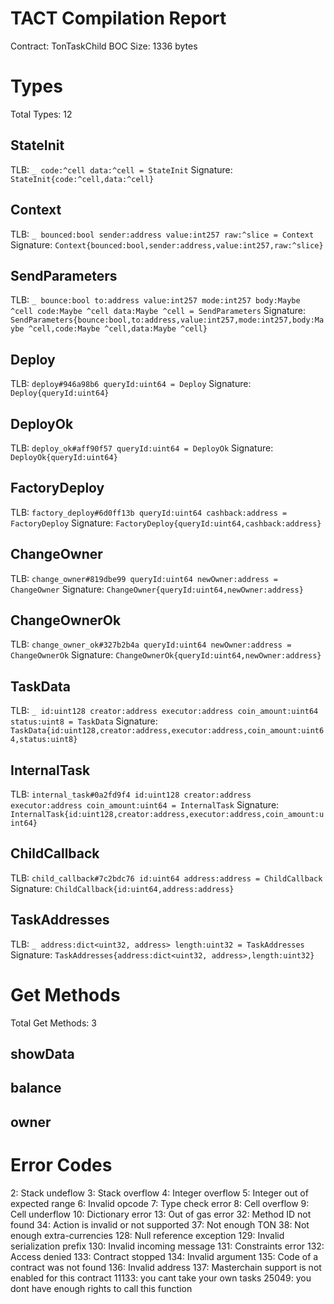 # TACT Compilation Report
Contract: TonTaskChild
BOC Size: 1336 bytes

# Types
Total Types: 12

## StateInit
TLB: `_ code:^cell data:^cell = StateInit`
Signature: `StateInit{code:^cell,data:^cell}`

## Context
TLB: `_ bounced:bool sender:address value:int257 raw:^slice = Context`
Signature: `Context{bounced:bool,sender:address,value:int257,raw:^slice}`

## SendParameters
TLB: `_ bounce:bool to:address value:int257 mode:int257 body:Maybe ^cell code:Maybe ^cell data:Maybe ^cell = SendParameters`
Signature: `SendParameters{bounce:bool,to:address,value:int257,mode:int257,body:Maybe ^cell,code:Maybe ^cell,data:Maybe ^cell}`

## Deploy
TLB: `deploy#946a98b6 queryId:uint64 = Deploy`
Signature: `Deploy{queryId:uint64}`

## DeployOk
TLB: `deploy_ok#aff90f57 queryId:uint64 = DeployOk`
Signature: `DeployOk{queryId:uint64}`

## FactoryDeploy
TLB: `factory_deploy#6d0ff13b queryId:uint64 cashback:address = FactoryDeploy`
Signature: `FactoryDeploy{queryId:uint64,cashback:address}`

## ChangeOwner
TLB: `change_owner#819dbe99 queryId:uint64 newOwner:address = ChangeOwner`
Signature: `ChangeOwner{queryId:uint64,newOwner:address}`

## ChangeOwnerOk
TLB: `change_owner_ok#327b2b4a queryId:uint64 newOwner:address = ChangeOwnerOk`
Signature: `ChangeOwnerOk{queryId:uint64,newOwner:address}`

## TaskData
TLB: `_ id:uint128 creator:address executor:address coin_amount:uint64 status:uint8 = TaskData`
Signature: `TaskData{id:uint128,creator:address,executor:address,coin_amount:uint64,status:uint8}`

## InternalTask
TLB: `internal_task#0a2fd9f4 id:uint128 creator:address executor:address coin_amount:uint64 = InternalTask`
Signature: `InternalTask{id:uint128,creator:address,executor:address,coin_amount:uint64}`

## ChildCallback
TLB: `child_callback#7c2bdc76 id:uint64 address:address = ChildCallback`
Signature: `ChildCallback{id:uint64,address:address}`

## TaskAddresses
TLB: `_ address:dict<uint32, address> length:uint32 = TaskAddresses`
Signature: `TaskAddresses{address:dict<uint32, address>,length:uint32}`

# Get Methods
Total Get Methods: 3

## showData

## balance

## owner

# Error Codes
2: Stack undeflow
3: Stack overflow
4: Integer overflow
5: Integer out of expected range
6: Invalid opcode
7: Type check error
8: Cell overflow
9: Cell underflow
10: Dictionary error
13: Out of gas error
32: Method ID not found
34: Action is invalid or not supported
37: Not enough TON
38: Not enough extra-currencies
128: Null reference exception
129: Invalid serialization prefix
130: Invalid incoming message
131: Constraints error
132: Access denied
133: Contract stopped
134: Invalid argument
135: Code of a contract was not found
136: Invalid address
137: Masterchain support is not enabled for this contract
11133: you cant take your own tasks
25049: you dont have enough rights to call this function